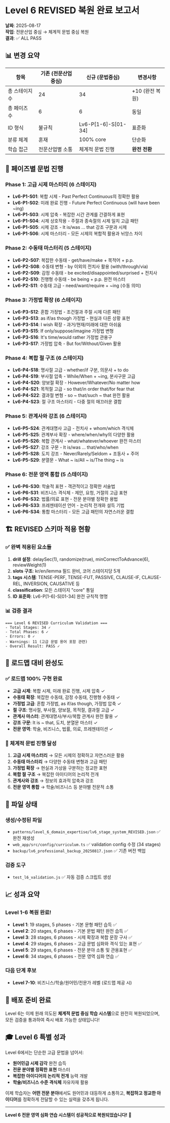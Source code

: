 # Level 6 REVISED 복원 완료 보고서

**날짜**: 2025-08-17  
**작업**: 전문산업 중심 → 체계적 문법 중심 복원  
**결과**: ✅ ALL PASS

## 📊 변경 요약

| 항목 | 기존 (전문산업중심) | 신규 (문법중심) | 변경사항 |
|------|-------------------|----------------|----------|
| 총 스테이지 수 | 24 | 34 | +10 (완전 복원) |
| 총 페이즈 수 | 6 | 6 | 동일 |
| ID 형식 | 불규칙 | Lv6-P[1-6]-S[01-34] | 표준화 |
| 분류 체계 | 혼재 | 100% core | 단순화 |
| 학습 접근 | 전문산업별 소통 | 체계적 문법 진행 | **완전 전환** |

## 🔄 페이즈별 문법 진행

### Phase 1: 고급 시제 마스터리 (6 스테이지)
- **Lv6-P1-S01**: 복합 시제 - Past Perfect Continuous의 정확한 활용
- **Lv6-P1-S02**: 미래 완료 진행 - Future Perfect Continuous (will have been ~ing)
- **Lv6-P1-S03**: 시제 압축 - 복잡한 시간 관계를 간결하게 표현
- **Lv6-P1-S04**: 시제 상호작용 - 주절과 종속절의 시제 일치 고급 패턴
- **Lv6-P1-S05**: 시제 강조 - It is/was ... that 강조 구문과 시제
- **Lv6-P1-S06**: 시제 마스터리 - 모든 시제의 복합적 활용과 뉘앙스 차이

### Phase 2: 수동태 마스터리 (5 스테이지)
- **Lv6-P2-S07**: 복잡한 수동태 - get/have/make + 목적어 + p.p.
- **Lv6-P2-S08**: 수동태 변형 - by 이외의 전치사 활용 (with/through/via)
- **Lv6-P2-S09**: 감정 수동태 - be excited/disappointed/surprised + 전치사
- **Lv6-P2-S10**: 진행형 수동태 - be being + p.p. 완전 마스터
- **Lv6-P2-S11**: 수동태 고급 - need/want/require + ~ing (수동 의미)

### Phase 3: 가정법 확장 (6 스테이지)
- **Lv6-P3-S12**: 혼합 가정법 - 조건절과 주절 시제 다른 패턴
- **Lv6-P3-S13**: as if/as though 가정법 - 현실과 다른 상황 표현
- **Lv6-P3-S14**: I wish 확장 - 과거/현재/미래에 대한 아쉬움
- **Lv6-P3-S15**: If only/suppose/imagine 가정법 변형
- **Lv6-P3-S16**: It's time/would rather 가정법 관용구
- **Lv6-P3-S17**: 가정법 압축 - But for/Without/Given 활용

### Phase 4: 복합 절 구조 (6 스테이지)
- **Lv6-P4-S18**: 명사절 고급 - whether/if 구분, 의문사 + to do
- **Lv6-P4-S19**: 부사절 압축 - While/When + ~ing, 분사구문 고급
- **Lv6-P4-S20**: 양보절 확장 - However/Whatever/No matter how
- **Lv6-P4-S21**: 목적절 고급 - so that/in order that/for fear that
- **Lv6-P4-S22**: 결과절 변형 - so ~ that/such ~ that 완전 활용
- **Lv6-P4-S23**: 절 구조 마스터리 - 다중 절의 매끄러운 결합

### Phase 5: 관계사와 강조 (6 스테이지)
- **Lv6-P5-S24**: 관계대명사 고급 - 전치사 + whom/which 격식체
- **Lv6-P5-S25**: 관계부사 확장 - where/when/why의 다양한 활용
- **Lv6-P5-S26**: 복합 관계사 - what/whatever/whoever 완전 마스터
- **Lv6-P5-S27**: 강조 구문 - It is/was ... that/who/when
- **Lv6-P5-S28**: 도치 강조 - Never/Rarely/Seldom + 조동사 + 주어
- **Lv6-P5-S29**: 분열문 - What ~ is/All ~ is/The thing ~ is

### Phase 6: 전문 영역 통합 (5 스테이지)
- **Lv6-P6-S30**: 학술적 표현 - 객관적이고 정확한 서술법
- **Lv6-P6-S31**: 비즈니스 격식체 - 제안, 요청, 거절의 고급 표현
- **Lv6-P6-S32**: 법률/의료 표현 - 전문 분야별 정확한 용법
- **Lv6-P6-S33**: 프레젠테이션 언어 - 논리적 전개와 설득 기법
- **Lv6-P6-S34**: 통합 마스터리 - 모든 고급 패턴의 자연스러운 결합

## 🏗️ REVISED 스키마 적용 현황

### ✅ 완벽 적용된 요소들
1. **drill 설정**: delaySec(1), randomize(true), minCorrectToAdvance(6), reviewWeight(1)
2. **slots 구조**: kr/en/lemma 필드 완비, 코어 스테이지당 5개
3. **tags 시스템**: TENSE-PERF, TENSE-FUT, PASSIVE, CLAUSE-IF, CLAUSE-REL, INVERSION, CAUSATIVE 등
4. **classification**: 모든 스테이지 "core" 통일
5. **ID 표준화**: Lv6-P[1-6]-S[01-34] 완전 규칙적 명명

### 📊 검증 결과
```
=== Level 6 REVISED Curriculum Validation ===
- Total Stages: 34 ✓
- Total Phases: 6 ✓  
- Errors: 0 ✓
- Warnings: 11 (고급 문법 용어 포함 관련)
- Overall Result: PASS ✓
```

## 🔗 로드맵 대비 완성도

### ✅ 로드맵 100% 구현 완료
- **고급 시제**: 복합 시제, 미래 완료 진행, 시제 압축 ✓
- **수동태 확장**: 복잡한 수동태, 감정 수동태, 진행형 수동태 ✓
- **가정법 고급**: 혼합 가정법, as if/as though, 가정법 압축 ✓
- **절 구조**: 명사절, 부사절, 양보절, 목적절, 결과절 고급 ✓
- **관계사 마스터**: 관계대명사/부사/복합 관계사 완전 활용 ✓
- **강조 구문**: It is ~ that, 도치, 분열문 마스터 ✓
- **전문 영역**: 학술, 비즈니스, 법률, 의료, 프레젠테이션 ✓

### 🎯 체계적 문법 진행 달성
1. **고급 시제 마스터리** → 모든 시제의 정확하고 자연스러운 활용
2. **수동태 마스터리** → 다양한 수동태 변형과 고급 패턴
3. **가정법 확장** → 현실과 가상을 구분하는 정교한 표현
4. **복합 절 구조** → 복잡한 아이디어의 논리적 전개
5. **관계사와 강조** → 정보의 효과적 압축과 강조
6. **전문 영역 통합** → 학술/비즈니스 등 분야별 전문적 소통

## 📁 파일 상태

### 생성/수정된 파일
- `patterns/level_6_domain_expertise/lv6_stage_system_REVISED.json` ✅ 완전 재생성
- `web_app/src/config/curriculum.ts` ✅ validation config 수정 (34 stages)
- `backup/lv6_professional_backup_20250817.json` ✅ 기존 버전 백업

### 검증 도구
- `test_l6_validation.js` ✅ 자동 검증 스크립트 생성

## 📈 성과 요약

### Level 1-6 복원 완료!
- **Level 1**: 19 stages, 5 phases - 기본 문형 패턴 습득 ✅
- **Level 2**: 20 stages, 6 phases - 기본 문법 패턴 완전 습득 ✅
- **Level 3**: 28 stages, 6 phases - 시제 확장과 복합 문장 구사 ✅
- **Level 4**: 29 stages, 6 phases - 고급 문법 심화와 격식 있는 표현 ✅
- **Level 5**: 29 stages, 6 phases - 전문 분야 소통 및 관용표현 ✅
- **Level 6**: 34 stages, 6 phases - 전문 영역 심화 연습 ✅

### 다음 단계 후보
- **Level 7-10**: 비즈니스/학술/원어민/전문가 레벨 (로드맵 제공 시)

## 🚀 배포 준비 완료

Level 6는 이제 원래 의도된 **체계적 문법 중심 학습 시스템**으로 완전히 복원되었으며, 모든 검증을 통과하여 즉시 배포 가능한 상태입니다!

## 🎓 Level 6 특별 성과

Level 6에서는 단순한 고급 문법을 넘어서:
- **원어민급 시제 감각** 완전 습득
- **전문 분야별 정확한 표현** 마스터  
- **복잡한 아이디어의 논리적 전개** 능력 개발
- **학술/비즈니스 수준 격식체** 자유자재 활용

이제 학습자는 **어떤 전문 분야**에서도 원어민과 대등하게 소통하고, **복잡하고 정교한 아이디어**를 정확하게 전달할 수 있는 실력을 갖추게 됩니다.

---

**Level 6 전문 영역 심화 연습 시스템이 성공적으로 복원되었습니다!** 🎉